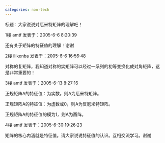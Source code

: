 ```yaml
---
categories: non-tech
---
```

标题：大家说说对厄米特矩阵的理解吧！

1楼 amtf 发表于：2005-6-6 8:20:39

还有关于矩阵的特征值的理解！谢谢

2楼 ilikenba 发表于：2005-6-6 16:56:48

对称的复矩阵，我知道对称的实矩阵可以经过一系列的初等变换化成对角矩阵，这是非常重要的！



3楼 amtf 发表于：2005-6-13 8:27:16

正规矩阵A的特征值：为实数，则A为厄米特矩阵。



正规矩阵A的特征值：为虚数或0，则A为反厄米特矩阵。



正规矩阵A的特征值的模为1，则A为酉阵。







4楼 amtf 发表于：2005-6-30 19:26:23

矩阵的核心内涵就是特征值。请大家说说特征值的认识。互相交流学习。谢谢

